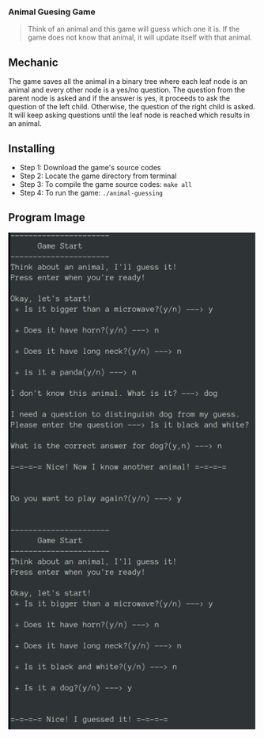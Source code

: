 ### Animal Guesing Game
> Think of an animal and this game will guess which one it is. If the game does not know that animal, it will update itself with that animal.

## Mechanic
The game saves all the animal in a binary tree where each leaf node is an animal and every other node is a yes/no question. The question from the parent
node is asked and if the answer is yes, it proceeds to ask the question of the left child. Otherwise, the question of the right child is asked. It will 
keep asking questions until the leaf node is reached which results in an animal.

## Installing
* Step 1: Download the game's source codes
* Step 2: Locate the game directory from terminal
* Step 3: To compile the game source codes:
`make all`
* Step 4: To run the game:
`./animal-guessing`


## Program Image
<img src='./demo-img/demo.png' width='500px'>

